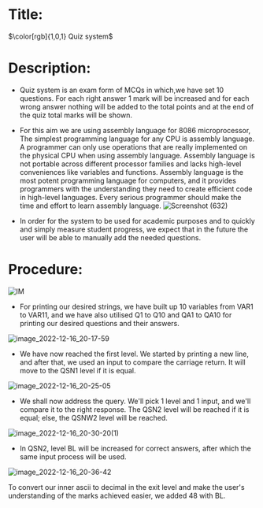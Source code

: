 # Title:
$\color[rgb]{1,0,1} Quiz system$

# Description:
* Quiz system is an exam form of MCQs in which,we have set 10 questions.
 For each right answer 1 mark will be increased and for each 
wrong answer nothing will be added to the total points 
and at the end of the quiz total marks will be shown.

* For this aim we are using assembly language for 8086 microprocessor,
The simplest programming language for any CPU is assembly language.
A programmer can only use operations that are really implemented on
the physical CPU when using assembly language. Assembly language is
not portable across different processor families and lacks high-level 
conveniences like variables and functions. Assembly language is the most
potent programming language for computers, and it provides programmers
with the understanding they need to create efficient code in high-level languages.
Every serious programmer should make the time and effort to learn assembly language.
![Screenshot (632)](https://user-images.githubusercontent.com/66069469/208203386-e736ee6b-f66f-4d94-9c28-57b84b3c3027.png)
* In order for the system to be used for academic purposes and to quickly and simply
measure student progress, we expect that in the future the user will be able to manually
add the needed questions.
# Procedure:
![IM](https://user-images.githubusercontent.com/66069469/208192747-ca146169-32a9-49f0-8a36-5416b2297a38.png)

* For printing our desired strings, we have built up 10 variables from VAR1 to VAR11, and we have also utilised Q1 to Q10 and QA1 to QA10 for printing our desired questions and their answers.

![image_2022-12-16_20-17-59](https://user-images.githubusercontent.com/66069469/208192944-0a9204f4-b96f-4731-8321-889466fd1274.png)

* We have now reached the first level. We started by printing a new line, and after that, we used an input to compare the carriage return. It will move to the QSN1 level if it is equal.


![image_2022-12-16_20-25-05](https://user-images.githubusercontent.com/119314929/208194098-bb994d3e-dabd-4560-bcb8-6ecc4219ee0a.png)

* We shall now address the query. We'll pick 1 level and 1 input, and we'll compare it to the right response. The QSN2 level will be reached if it is equal; else, the QSNW2 level will be reached.

![image_2022-12-16_20-30-20(1)](https://user-images.githubusercontent.com/119314929/208196213-92a29f59-5a51-4c32-8774-5d8910b53bd4.png)


* In QSN2, level BL will be increased for correct answers, after which the same input process will be used.

![image_2022-12-16_20-36-42](https://user-images.githubusercontent.com/119519190/208255266-d2c33c93-0471-4d74-9e52-dcab61b2841a.png)
 
 To convert our inner ascii to decimal in the exit level and make the user's understanding of the marks achieved easier, we added 48 with BL.
